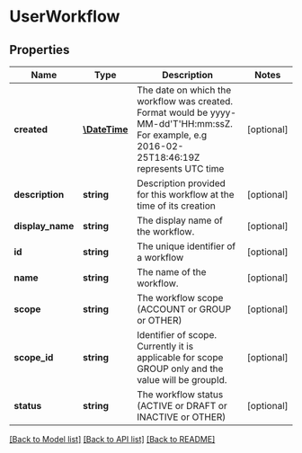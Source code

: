 # UserWorkflow

## Properties
Name | Type | Description | Notes
------------ | ------------- | ------------- | -------------
**created** | [**\DateTime**](\DateTime.md) | The date on which the workflow was created. Format would be yyyy-MM-dd&#39;T&#39;HH:mm:ssZ. For example, e.g 2016-02-25T18:46:19Z represents UTC time | [optional] 
**description** | **string** | Description provided for this workflow at the time of its creation | [optional] 
**display_name** | **string** | The display name of the workflow. | [optional] 
**id** | **string** | The unique identifier of a workflow | [optional] 
**name** | **string** | The name of the workflow. | [optional] 
**scope** | **string** | The workflow scope (ACCOUNT or GROUP or OTHER) | [optional] 
**scope_id** | **string** | Identifier of scope. Currently it is applicable for scope GROUP only and the value will be groupId. | [optional] 
**status** | **string** | The workflow status (ACTIVE or DRAFT or INACTIVE or OTHER) | [optional] 

[[Back to Model list]](../README.md#documentation-for-models) [[Back to API list]](../README.md#documentation-for-api-endpoints) [[Back to README]](../README.md)


